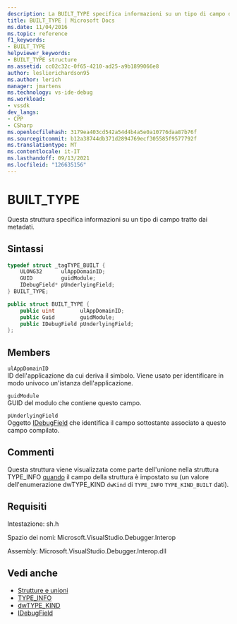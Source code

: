 ```yaml
---
description: La BUILT_TYPE specifica informazioni su un tipo di campo derivato dai metadati.
title: BUILT_TYPE | Microsoft Docs
ms.date: 11/04/2016
ms.topic: reference
f1_keywords:
- BUILT_TYPE
helpviewer_keywords:
- BUILT_TYPE structure
ms.assetid: cc02c32c-0f65-4210-ad25-a9b1899066e8
author: leslierichardson95
ms.author: lerich
manager: jmartens
ms.technology: vs-ide-debug
ms.workload:
- vssdk
dev_langs:
- CPP
- CSharp
ms.openlocfilehash: 3179ea403cd542a54d4b4a5e0a10776daa87b76f
ms.sourcegitcommit: b12a38744db371d2894769ecf305585f9577792f
ms.translationtype: MT
ms.contentlocale: it-IT
ms.lasthandoff: 09/13/2021
ms.locfileid: "126635156"
---
```

# <a name="built_type"></a>BUILT_TYPE
Questa struttura specifica informazioni su un tipo di campo tratto dai metadati.

## <a name="syntax"></a>Sintassi

```cpp
typedef struct _tagTYPE_BUILT {
    ULONG32      ulAppDomainID;
    GUID         guidModule;
    IDebugField* pUnderlyingField;
} BUILT_TYPE;
```

```csharp
public struct BUILT_TYPE {
    public uint        ulAppDomainID;
    public Guid        guidModule;
    public IDebugField pUnderlyingField;
};
```

## <a name="members"></a>Members
`ulAppDomainID`\
ID dell'applicazione da cui deriva il simbolo. Viene usato per identificare in modo univoco un'istanza dell'applicazione.

`guidModule`\
GUID del modulo che contiene questo campo.

`pUnderlyingField`\
Oggetto [IDebugField](../../../extensibility/debugger/reference/idebugfield.md) che identifica il campo sottostante associato a questo campo compilato.

## <a name="remarks"></a>Commenti
Questa struttura viene visualizzata come parte dell'unione nella struttura TYPE_INFO [quando](../../../extensibility/debugger/reference/type-info.md) il campo della struttura è impostato su (un valore dell'enumerazione dwTYPE_KIND `dwKind` di `TYPE_INFO` `TYPE_KIND_BUILT` dati). [](../../../extensibility/debugger/reference/dwtype-kind.md)

## <a name="requirements"></a>Requisiti
Intestazione: sh.h

Spazio dei nomi: Microsoft.VisualStudio.Debugger.Interop

Assembly: Microsoft.VisualStudio.Debugger.Interop.dll

## <a name="see-also"></a>Vedi anche
- [Strutture e unioni](../../../extensibility/debugger/reference/structures-and-unions.md)
- [TYPE_INFO](../../../extensibility/debugger/reference/type-info.md)
- [dwTYPE_KIND](../../../extensibility/debugger/reference/dwtype-kind.md)
- [IDebugField](../../../extensibility/debugger/reference/idebugfield.md)
